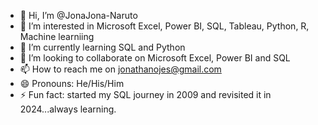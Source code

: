 - 👋 Hi, I’m @JonaJona-Naruto
- 👀 I’m interested in Microsoft Excel, Power BI, SQL, Tableau, Python, R, Machine learniing
- 🌱 I’m currently learning SQL and Python
- 💞️ I’m looking to collaborate on Microsoft Excel, Power BI and SQL
- 📫 How to reach me on jonathanojes@gmail.com
- 😄 Pronouns: He/His/Him
- ⚡ Fun fact: started my SQL journey in 2009 and revisited it in 2024...always learning.

<!---
JonaJona-Naruto/JonaJona-Naruto is a ✨ special ✨ repository because its `README.md` (this file) appears on your GitHub profile.
You can click the Preview link to take a look at your changes.
--->
